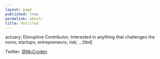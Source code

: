 ```yaml
---
layout: page
published: true
permalink: about/
title: Untitled
---
```



actuary; Disruptive Contributor; Interested in anything that challenges the norm; startups; entrepreneurs; risk; ...[tbd]

Twitter:  [@McCroden](http://twitter.com/McCroden)